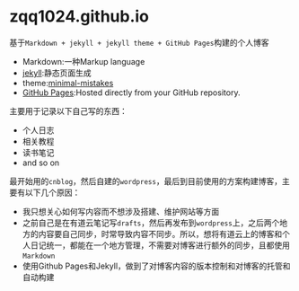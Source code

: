 # zqq1024.github.io
基于`Markdown + jekyll + jekyll theme + GitHub Pages`构建的个人博客
- Markdown:一种Markup language
- [jekyll](https://jekyllrb.com/):静态页面生成
- theme:[minimal-mistakes](https://github.com/mmistakes/minimal-mistakes)
- [GitHub Pages](https://pages.github.com/):Hosted directly from your GitHub repository.

主要用于记录以下自己写的东西：
- 个人日志
- 相关教程
- 读书笔记
- and so on

最开始用的`cnblog`，然后自建的`wordpress`，最后到目前使用的方案构建博客，主要有以下几个原因：
- 我只想关心如何写内容而不想涉及搭建、维护网站等方面
- 之前自己是在有道云笔记写`drafts`，然后再发布到`wordpress`上，之后两个地方的内容要自己同步，时常导致内容不同步。所以，想将有道云上的博客和个人日记统一，都能在一个地方管理，不需要对博客进行额外的同步，且都使用`Markdown`
- 使用Github Pages和Jekyll，做到了对博客内容的版本控制和对博客的托管和自动构建